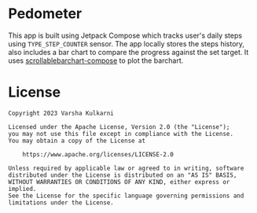 # Pedometer
This app is built using Jetpack Compose which tracks user's daily steps using `TYPE_STEP_COUNTER` sensor.
The app locally stores the steps history, also includes a bar chart to compare the progress against the set target. 
It uses [scrollablebarchart-compose](https://github.com/Varsha-Kulkarni/scrollablebarchart-compose) to plot the barchart.

# License

```
Copyright 2023 Varsha Kulkarni
 
Licensed under the Apache License, Version 2.0 (the "License");
you may not use this file except in compliance with the License.
You may obtain a copy of the License at
 
    https://www.apache.org/licenses/LICENSE-2.0
 
Unless required by applicable law or agreed to in writing, software
distributed under the License is distributed on an "AS IS" BASIS,
WITHOUT WARRANTIES OR CONDITIONS OF ANY KIND, either express or implied.
See the License for the specific language governing permissions and
limitations under the License.
```
